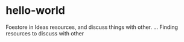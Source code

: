 # hello-world
Foestore in Ideas resources, and discuss things with other.
...
Finding resources to discuss with other
